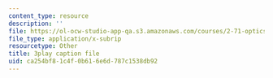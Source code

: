 ```yaml
---
content_type: resource
description: ''
file: https://ol-ocw-studio-app-qa.s3.amazonaws.com/courses/2-71-optics-spring-2009/ca254bf81c4f0b616e6d787c1538db92_jNSvbmc_ecM.srt
file_type: application/x-subrip
resourcetype: Other
title: 3play caption file
uid: ca254bf8-1c4f-0b61-6e6d-787c1538db92
---
```

